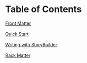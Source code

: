 # Table of Contents

[Front Matter](Front_Matter.md) <br/><br/>
[Quick Start](Quick_Start.md) <br/><br/>
[Writing with StoryBuilder](Writing_with_StoryBuilder.md) <br/><br/>
[Back Matter](Back_Matter.md) <br/><br/>
